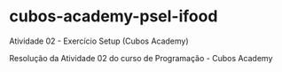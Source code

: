# cubos-academy-psel-ifood
Atividade 02 - Exercício Setup (Cubos Academy)

Resolução da Atividade 02 do curso de Programação - Cubos Academy
